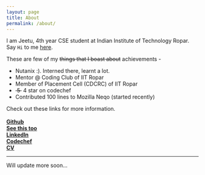 ```yaml
---
layout: page
title: About
permalink: /about/
---
```


I am Jeetu, 4th year CSE student at Indian Institute of Technology Ropar. Say ``Hi`` to me [here](mailto:2017csb1083@iitrpr.ac.in). 

These are few of my ~~things that I boast about~~ achievements -
- Nutanix :). Interned there, learnt a lot.  
- Mentor @ Coding Club of IIT Ropar
- Member of Placement Cell (CDCRC) of IIT Ropar
- ~~&nbsp;5&nbsp;~~ 4 star on codechef
- Contributed 100 lines to Mozilla Neqo (started recently)

  
Check out these links for more information. &nbsp;   
&nbsp;  
**[Github](https://github.com/i-am-g2)** &nbsp;  
**[See this too](https://github.com/i-am-jeetu)** &nbsp;    
**[LinkedIn](https://www.linkedin.com/in/img2/)** &nbsp;   
**[Codechef](https://www.codechef.com/users/who_jeetu)** &nbsp;  
**[CV](https://www.codechef.com/users/who_jeetu)** 

---
Will update more soon...
